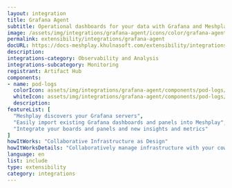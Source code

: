```yaml
---
layout: integration
title: Grafana Agent
subtitle: Operational dashboards for your data with Grafana and Meshplay
image: /assets/img/integrations/grafana-agent/icons/color/grafana-agent-color.svg
permalink: extensibility/integrations/grafana-agent
docURL: https://docs-meshplay.khulnasoft.com/extensibility/integrations/grafana-agent
description: 
integrations-category: Observability and Analysis
integrations-subcategory: Monitoring
registrant: Artifact Hub
components: 
- name: pod-logs
  colorIcon: assets/img/integrations/grafana-agent/components/pod-logs/icons/color/pod-logs-color.svg
  whiteIcon: assets/img/integrations/grafana-agent/components/pod-logs/icons/white/pod-logs-white.svg
  description: 
featureList: [
  "Meshplay discovers your Grafana servers",
  "Easily import existing Grafana dashboards and panels into Meshplay",
  "Integrate your boards and panels and new insights and metrics"
]
howItWorks: "Collaborative Infrastructure as Design"
howItWorksDetails: "Collaboratively manage infrastructure with your coworkers synchronously sharing the same designs."
language: en
list: include
type: extensibility
category: integrations
---
```

